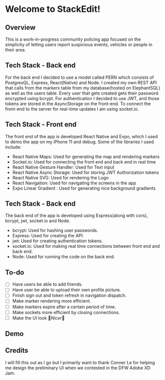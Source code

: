 # Welcome to StackEdit!

## Overview
This is a work-in-progress community policing app focused on the simplicity of letting users report suspicious events, vehicles or people in their area. 


## Tech Stack - Back end
For the back end I decided to use a model called PERN which consists of PostgresQL, Express, React(Native) and Node. I created my own REST API that calls from the markers table from my database(hosted on ElephantSQL) as well as the users table. Every user that gets created gets their password encrypted using bcrypt. For authentication I decided to use JWT, and those tokens are stored in the AsyncStorage on the front-end. To connect the front-end to the server for real-time updates I am using socket.io.

## Tech Stack - Front end
The front end of the app is developed React Native and Expo, which I used to demo the app on my iPhone 11 and debug. Some of the libraries I used include: 
- React Native Maps: Used for generating the map and rendering markers
- Socket.io: Used for connecting the front end and back end in real time
- React Native Gesture Handler: Used for Text input
- React Native Async Storage: Used for storing JWT Authorization tokens
- React Native SVG: Used for rendering the Logo
- React Navigation: Used for navigating the screens in the app
- Expo Linear Gradient : Used for generating nice background gradients

## Tech Stack - Back end
The back end of the app is developed using Express(along with cors), bcrypt, jwt, socket.io and Node.
- bcrypt: Used for hashing user passwords.
- Express: Used for creating the API.
- jwt: Used for creating authentication tokens. 
- socket.io: Used for making real time connections between front end and back end.
- Node: Used for running the code on the back end.

## To-do

- [ ] Have users be able to add friends.
- [ ] Have user be able to upload their own profile picture.
- [ ] Finish sign out and token refresh in navigation dispatch.
- [ ] Make marker rendering more efficient.
- [ ] Make markers expire after a certain period of time.
- [ ] Make sockets more efficient by closing connections.
- [ ] Make the UI look 🌟*Nicer*🌟

## Demo

## Credits

I will fill this out as I go but I primarily want to thank Conner Le for helping me design the preliminary UI when we contested in the DFW Adobe XD Jam.


